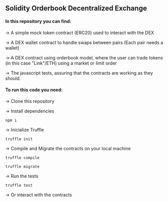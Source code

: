 ## Solidity Orderbook Decentralized Exchange

#### In this repository you can find:


-> A simple mock token contract (ERC20) used to interact with the DEX

-> A DEX wallet contract to handle swaps between pairs (Each pair needs a wallet)

-> A DEX contract using orderbook model, where the user can trade tokens (in this case "Link"/ETH) using a market or limit order

-> The javascript tests, assuring that the contracts are working as they should.



#### To run this code you need:


-> Clone this repository

-> Install dependencies

``` npm i ```

-> Inicialize Truffle

``` truffle init ```

-> Compile and Migrate the contracts on your local machine

``` truffle compile ```

``` truffle migrate ```

-> Run the tests

``` truffle test ```

-> Or interact with the contracts

